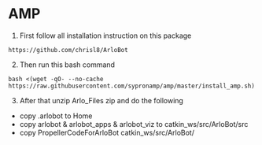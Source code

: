 # AMP

1. First follow all installation instruction on this package 
```
https://github.com/chrisl8/ArloBot
```

2. Then run this bash command 
```
bash <(wget -qO- --no-cache https://raw.githubusercontent.com/sypronamp/amp/master/install_amp.sh)
```

3. After that unzip Arlo_Files zip and do the following
- copy .arlobot to Home
- copy arlobot & arlobot_apps & arlobot_viz to catkin_ws/src/ArloBot/src
- copy PropellerCodeForArloBot catkin_ws/src/ArloBot/


